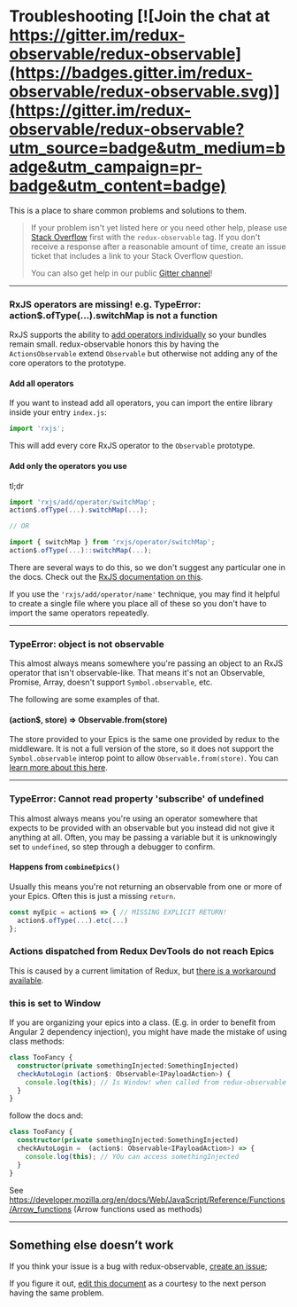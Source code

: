 # Troubleshooting [![Join the chat at https://gitter.im/redux-observable/redux-observable](https://badges.gitter.im/redux-observable/redux-observable.svg)](https://gitter.im/redux-observable/redux-observable?utm_source=badge&utm_medium=badge&utm_campaign=pr-badge&utm_content=badge)


This is a place to share common problems and solutions to them.  

> If your problem isn't yet listed here or you need other help, please use [Stack Overflow](http://stackoverflow.com/questions/tagged/redux-observable) first with the `redux-observable` tag. If you don't receive a response after a reasonable amount of time, create an issue ticket that includes a link to your Stack Overflow question.
>
> You can also get help in our public [Gitter channel](https://gitter.im/redux-observable/redux-observable)!


* * *

### RxJS operators are missing! e.g. TypeError: action$.ofType(...).switchMap is not a function

RxJS supports the ability to [add operators individually](https://github.com/ReactiveX/rxjs#installation-and-usage) so your bundles remain small. redux-observable honors this by having the `ActionsObservable` extend `Observable` but otherwise not adding any of the core operators to the prototype.

#### Add all operators

If you want to instead add all operators, you can import the entire library inside your entry `index.js`:

```js
import 'rxjs';
```
This will add every core RxJS operator to the `Observable` prototype.

#### Add only the operators you use

tl;dr


```js
import 'rxjs/add/operator/switchMap';
action$.ofType(...).switchMap(...);

// OR

import { switchMap } from 'rxjs/operator/switchMap';
action$.ofType(...)::switchMap(...);
```

There are several ways to do this, so we don't suggest any particular one in the docs. Check out the [RxJS documentation on this](https://github.com/ReactiveX/rxjs#installation-and-usage).

If you use the `'rxjs/add/operator/name'` technique, you may find it helpful to create a single file where you place all of these so you don't have to import the same operators repeatedly.

* * *

### TypeError: object is not observable

This almost always means somewhere you're passing an object to an RxJS operator that isn't observable-like. That means it's not an Observable, Promise, Array, doesn't support `Symbol.observable`, etc.

The following are some examples of that.

#### (action$, store) => Observable.from(store)

The store provided to your Epics is the same one provided by redux to the middleware. It is not a full version of the store, so it does not support the `Symbol.observable` interop point to allow `Observable.from(store)`. You can [learn more about this here](https://github.com/redux-observable/redux-observable/issues/56).

* * *

### TypeError: Cannot read property 'subscribe' of undefined

This almost always means you're using an operator somewhere that expects to be provided with an observable but you instead did not give it anything at all. Often, you may be passing a variable but it is unknowingly set to `undefined`, so step through a debugger to confirm.

#### Happens from `combineEpics()`

Usually this means you're not returning an observable from one or more of your Epics. Often this is just a missing `return`.

```js
const myEpic = action$ => { // MISSING EXPLICIT RETURN!
  action$.ofType(...).etc(...)
};
```

### Actions dispatched from Redux DevTools do not reach Epics

This is caused by a current limitation of Redux, but [there is a workaround available](basics/SettingUpTheMiddleware.md#redux-devtools).

### this is set to Window

If you are organizing your epics into a class. (E.g. in order to benefit from Angular 2 dependency injection), you might have made the mistake of using class methods:

```ts
class TooFancy {
  constructor(private somethingInjected:SomethingInjected)
  checkAutoLogin (action$: Observable<IPayloadAction>) {
    console.log(this); // Is Window! when called from redux-observable
  }
}
```
follow the docs and:
```ts
class TooFancy {
  constructor(private somethingInjected:SomethingInjected)
  checkAutoLogin =  (action$: Observable<IPayloadAction>) => {
    console.log(this); // YOu can access somethingInjected
  }
}
```
See https://developer.mozilla.org/en/docs/Web/JavaScript/Reference/Functions/Arrow_functions (Arrow functions used as methods)

* * *

## Something else doesn’t work

If you think your issue is a bug with redux-observable, [create an issue](https://github.com/redux-observable/redux-observable/issues);  

If you figure it out, [edit this document](https://github.com/redux-observable/redux-observable/edit/master/docs/Troubleshooting.md) as a courtesy to the next person having the same problem.
